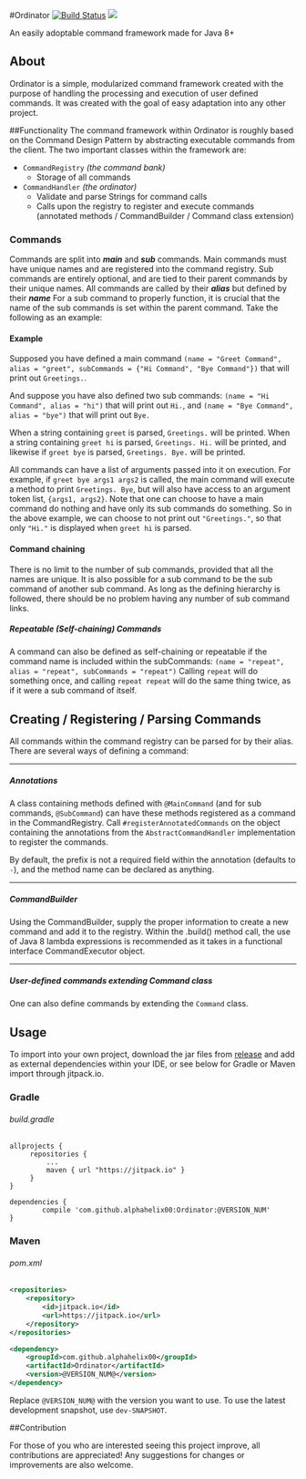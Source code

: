 #Ordinator
[![Build Status](https://drone.io/github.com/alphahelix00/Ordinator/status.png)](https://drone.io/github.com/alphahelix00/Ordinator/latest)
[![](https://jitpack.io/v/alphahelix00/Ordinator.svg?style=flat-square)](https://jitpack.io/#alphahelix00/Ordinator)

An easily adoptable command framework made for Java 8+

## About

Ordinator is a simple, modularized command framework created with the purpose of handling the processing and execution of user defined commands.
It was created with the goal of easy adaptation into any other project.

##Functionality
The command framework within Ordinator is roughly based on the Command Design Pattern by abstracting executable commands from the client.
The two important classes within the framework are:
- `CommandRegistry` *(the command bank)*
  - Storage of all commands
- `CommandHandler` *(the ordinator)*
  - Validate and parse Strings for command calls
  - Calls upon the registry to register and execute commands (annotated methods / CommandBuilder / Command class extension)

### Commands
Commands are split into _**main**_ and _**sub**_ commands. Main commands must have unique names and are registered into the command registry. Sub commands are entirely optional, and are tied to their parent commands by their unique names. All commands are called by their _**alias**_ but defined by their _**name**_ For a sub command to properly function, it is crucial that the name of the sub commands is set within the parent command. Take the following as an example:

#### Example
Supposed you have defined a main command `(name = "Greet Command", alias = "greet", subCommands = {"Hi Command", "Bye Command"})` that will print out `Greetings.`.

And suppose you have also defined two sub commands: `(name = "Hi Command", alias = "hi")` that will print out `Hi.`, and `(name = "Bye Command", alias = "bye")` that will print out `Bye.`

When a string containing `greet` is parsed, `Greetings.` will be printed. When a string containing `greet hi` is parsed, `Greetings. Hi.` will be printed, and likewise if `greet bye` is parsed, `Greetings. Bye.` will be printed.

All commands can have a list of arguments passed into it on execution. For example, if `greet bye args1 args2` is called, the main command will execute a method to print `Greetings. Bye`, but will also have access to an argument token list, `{args1, args2}`.
Note that one can choose to have a main command do nothing and have only its sub commands do something. So in the above example, we can choose to not print out `"Greetings."`, so that only `"Hi."` is displayed when `greet hi` is parsed.

#### Command chaining
There is no limit to the number of sub commands, provided that all the names are unique. It is also possible for a sub command to be the sub command of another sub command. As long as the defining hierarchy is followed, there should be no problem having any number of sub command links.

##### Repeatable (Self-chaining) Commands
A command can also be defined as self-chaining or repeatable if the command name is included within the subCommands: `(name = "repeat", alias = "repeat", subCommands = "repeat")`
Calling `repeat` will do something once, and calling `repeat repeat` will do the same thing twice, as if it were a sub command of itself.

## Creating / Registering / Parsing Commands

All commands within the command registry can be parsed for by their alias.
There are several ways of defining a command:

---

##### Annotations
A class containing methods defined with `@MainCommand` (and for sub commands, `@SubCommand`) can have these methods registered as a command in the CommandRegistry.
Call `#registerAnnotatedCommands` on the object containing the annotations from the `AbstractCommandHandler` implementation to register the commands.

By default, the prefix is not a required field within the annotation (defaults to `-`), and the method name can be declared as anything.

---

##### CommandBuilder
Using the CommandBuilder, supply the proper information to create a new command and add it to the registry.
Within the .build() method call, the use of Java 8 lambda expressions is recommended  as it takes in a functional interface CommandExecutor object.

---

##### User-defined commands extending Command class
One can also define commands by extending the `Command` class.

## Usage
To import into your own project, download the jar files from [release](https://github.com/alphahelix00/Ordinator/releases) and add as external dependencies within your IDE, or see below for Gradle or Maven import through jitpack.io. 

### Gradle

###### build.gradle

```
allprojects {
     repositories {
         ...
         maven { url "https://jitpack.io" }
     }
}
```

```
dependencies {
        compile 'com.github.alphahelix00:Ordinator:@VERSION_NUM'
}
```

### Maven

###### pom.xml
```xml
<repositories>
    <repository>
        <id>jitpack.io</id>
        <url>https://jitpack.io</url>
    </repository>
</repositories>
```

```xml
<dependency>
    <groupId>com.github.alphahelix00</groupId>
    <artifactId>Ordinator</artifactId>
    <version>@VERSION_NUM@</version>
</dependency>
```

Replace `@VERSION_NUM@` with the version you want to use. To use the latest development snapshot, use `dev-SNAPSHOT`.

##Contribution

For those of you who are interested seeing this project improve, all contributions are appreciated! Any suggestions for changes or improvements are also welcome.